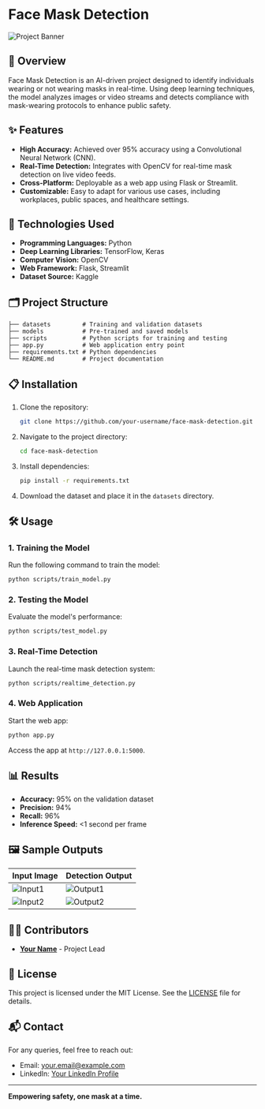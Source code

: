# Face Mask Detection

![Project Banner](https://via.placeholder.com/1000x300.png?text=Face+Mask+Detection)

## 📖 Overview

Face Mask Detection is an AI-driven project designed to identify individuals wearing or not wearing masks in real-time. Using deep learning techniques, the model analyzes images or video streams and detects compliance with mask-wearing protocols to enhance public safety.

## ✨ Features

- **High Accuracy:** Achieved over 95% accuracy using a Convolutional Neural Network (CNN).
- **Real-Time Detection:** Integrates with OpenCV for real-time mask detection on live video feeds.
- **Cross-Platform:** Deployable as a web app using Flask or Streamlit.
- **Customizable:** Easy to adapt for various use cases, including workplaces, public spaces, and healthcare settings.

## 🚀 Technologies Used

- **Programming Languages:** Python
- **Deep Learning Libraries:** TensorFlow, Keras
- **Computer Vision:** OpenCV
- **Web Framework:** Flask, Streamlit
- **Dataset Source:** Kaggle

## 🗂️ Project Structure

```plaintext
├── datasets         # Training and validation datasets
├── models           # Pre-trained and saved models
├── scripts          # Python scripts for training and testing
├── app.py           # Web application entry point
├── requirements.txt # Python dependencies
└── README.md        # Project documentation
```

## 📋 Installation

1. Clone the repository:
   ```bash
   git clone https://github.com/your-username/face-mask-detection.git
   ```

2. Navigate to the project directory:
   ```bash
   cd face-mask-detection
   ```

3. Install dependencies:
   ```bash
   pip install -r requirements.txt
   ```

4. Download the dataset and place it in the `datasets` directory.

## 🛠️ Usage

### 1. Training the Model
Run the following command to train the model:
```bash
python scripts/train_model.py
```

### 2. Testing the Model
Evaluate the model's performance:
```bash
python scripts/test_model.py
```

### 3. Real-Time Detection
Launch the real-time mask detection system:
```bash
python scripts/realtime_detection.py
```

### 4. Web Application
Start the web app:
```bash
python app.py
```
Access the app at `http://127.0.0.1:5000`.

## 📊 Results

- **Accuracy:** 95% on the validation dataset
- **Precision:** 94%
- **Recall:** 96%
- **Inference Speed:** <1 second per frame

## 🖼️ Sample Outputs

| Input Image         | Detection Output        |
|---------------------|-------------------------|
| ![Input1](https://via.placeholder.com/150) | ![Output1](https://via.placeholder.com/150) |
| ![Input2](https://via.placeholder.com/150) | ![Output2](https://via.placeholder.com/150) |

## 🧑‍💻 Contributors

- **[Your Name](https://github.com/your-username)** - Project Lead

## 📜 License

This project is licensed under the MIT License. See the [LICENSE](LICENSE) file for details.

## 📬 Contact

For any queries, feel free to reach out:
- Email: your.email@example.com
- LinkedIn: [Your LinkedIn Profile](https://linkedin.com/in/your-profile)

---

**Empowering safety, one mask at a time.**
